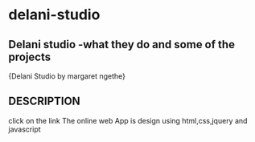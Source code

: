 # delani-studio

## Delani studio -what they do and some of the projects
{Delani Studio by margaret ngethe}

## DESCRIPTION
click on the link
The online web App is design using html,css,jquery and javascript

